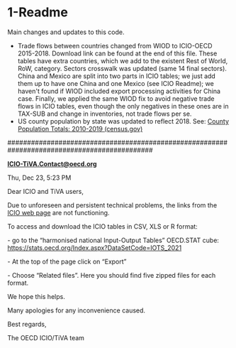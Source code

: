 # 1-Readme		

Main changes and updates to this code.

- Trade flows between countries changed from WIOD to ICIO-OECD 2015-2018. Download link can be found at the end of this file. These tables have extra countries, which we add to the existent Rest of World, RoW, category. Sectors crosswalk was updated (same 14 final sectors). China and Mexico are split into two parts in ICIO tables; we just add them up to have one China and one Mexico (see ICIO Readme); we haven't found if WIOD included export processing activities for China case. Finally, we applied the same WIOD fix to avoid negative trade flows in ICIO tables, even though the only negatives in these ones are in TAX-SUB and change in inventories, not trade flows per se. 
- US county population by state was updated to reflect 2018. See: [County Population Totals: 2010-2019 (census.gov)](https://www.census.gov/data/datasets/time-series/demo/popest/2010s-counties-total.html#par_textimage_70769902)

#############################################################################################

**ICIO-TiVA.Contact@oecd.org**

Thu, Dec 23, 5:23 PM 

Dear ICIO and TiVA users,

Due to unforeseen and persistent technical problems, the links from the [ICIO web page](http://oe.cd/icio) are not functioning.

To access and download the ICIO tables in CSV, XLS or R format:

\-     go to the “harmonised national Input-Output Tables” OECD.STAT cube: https://stats.oecd.org/Index.aspx?DataSetCode=IOTS_2021

\-     At the top of the page click on “Export”

\-     Choose “Related files”.  Here you should find five zipped files for each format.

We hope this helps.

Many apologies for any inconvenience caused.

Best regards,

The OECD ICIO/TiVA team 